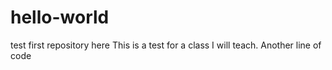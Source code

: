 # hello-world
test first repository here
This is a test for a class I will teach.
Another line of code
